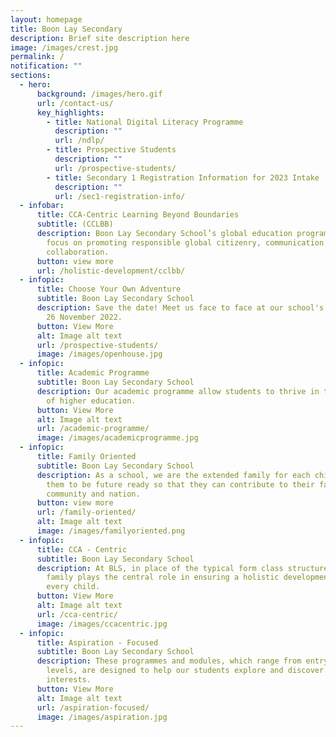 ```yaml
---
layout: homepage
title: Boon Lay Secondary
description: Brief site description here
image: /images/crest.jpg
permalink: /
notification: ""
sections:
  - hero:
      background: /images/hero.gif
      url: /contact-us/
      key_highlights:
        - title: National Digital Literacy Programme
          description: ""
          url: /ndlp/
        - title: Prospective Students
          description: ""
          url: /prospective-students/
        - title: Secondary 1 Registration Information for 2023 Intake
          description: ""
          url: /sec1-registration-info/
  - infobar:
      title: CCA-Centric Learning Beyond Boundaries
      subtitle: (CCLBB)
      description: Boon Lay Secondary School’s global education programme. With its
        focus on promoting responsible global citizenry, communication and
        collaboration.
      button: view more
      url: /holistic-development/cclbb/
  - infopic:
      title: Choose Your Own Adventure
      subtitle: Boon Lay Secondary School
      description: Save the date! Meet us face to face at our school's Open House on
        26 November 2022.
      button: View More
      alt: Image alt text
      url: /prospective-students/
      image: /images/openhouse.jpg
  - infopic:
      title: Academic Programme
      subtitle: Boon Lay Secondary School
      description: Our academic programme allow students to thrive in their next stage
        of higher education.
      button: View More
      alt: Image alt text
      url: /academic-programme/
      image: /images/academicprogramme.jpg
  - infopic:
      title: Family Oriented
      subtitle: Boon Lay Secondary School
      description: As a school, we are the extended family for each child. We prepare
        them to be future ready so that they can contribute to their family,
        community and nation.
      button: view more
      url: /family-oriented/
      alt: Image alt text
      image: /images/familyoriented.png
  - infopic:
      title: CCA - Centric
      subtitle: Boon Lay Secondary School
      description: At BLS, in place of the typical form class structure, the CCA
        family plays the central role in ensuring a holistic development for
        every child.
      button: View More
      alt: Image alt text
      url: /cca-centric/
      image: /images/ccacentric.jpg
  - infopic:
      title: Aspiration - Focused
      subtitle: Boon Lay Secondary School
      description: These programmes and modules, which range from entry to advanced
        levels, are designed to help our students explore and discover their
        interests.
      button: View More
      alt: Image alt text
      url: /aspiration-focused/
      image: /images/aspiration.jpg
---
```

